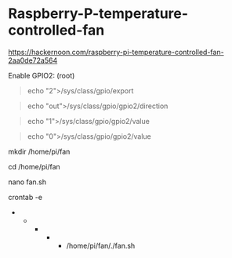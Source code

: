 # Raspberry-P-temperature-controlled-fan

https://hackernoon.com/raspberry-pi-temperature-controlled-fan-2aa0de72a564


Enable GPIO2: (root)

>  echo "2">/sys/class/gpio/export 

>  echo "out">/sys/class/gpio/gpio2/direction

>  echo "1">/sys/class/gpio/gpio2/value

>  echo "0">/sys/class/gpio/gpio2/value


mkdir /home/pi/fan

cd /home/pi/fan

nano fan.sh

crontab -e
* * * * * /home/pi/fan/./fan.sh